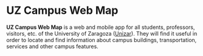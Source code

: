 # UZ Campus Web Map
**UZ Campus Web Map** is a web and mobile app for all students, professors, visitors, etc. of the University of Zaragoza ([Unizar](http://unizar.es/)). They will find it useful in order to locate and find information about campus buildings, transportation, services and other campus features.
